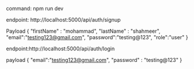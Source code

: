 command: npm run dev

endpoint: http://localhost:5000/api/auth/signup

Payload {
"firstName" : "mohammad",
"lastName" : "shahmeer",
"email":"testing123@gmail.com",
"password":"testing@123",
"role":"user"
}

endpoint:http://localhost:5000/api/auth/login

payload {
"email":"testing123@gmail.com",
"password" : "testing@123"
}
